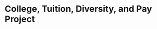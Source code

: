 # College, Tuition, Diversity, and Pay Project


<script src="https://public.tableau.com/views/CollegesintheUS/SchoolsthatmostminoritiesintheUS?:language=en-US&:retry=yes&:display_count=n&:origin=viz_share_link"></script>
<div id="tableauViz"></div>
